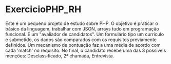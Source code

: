 # ExercicioPHP_RH
Este é um pequeno projeto de estudo sobre PHP. O objetivo é praticar o básico da linguagem, trabalhar com JSON, arrays tudo em programação funcional.
É um "avaliador de candidatos". Um formulário tipo um currículo é submetido, os dados são comparados com os requisitos previamente definidos.
Um mecanismo de pontuação faz a uma média de acordo com cada 'match' no requisito. No final, o candidato recebe uma das 3 possiveis menções: Desclassificado, 2ª chamada, Entrevista.
